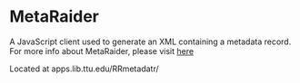 # MetaRaider
A JavaScript client used to generate an XML containing a metadata record. For more info about MetaRaider, please visit <a href="guides.library.ttu.edu/c.php?g=765394&p=5692952">here</a>

Located at apps.lib.ttu.edu/RRmetadatr/
